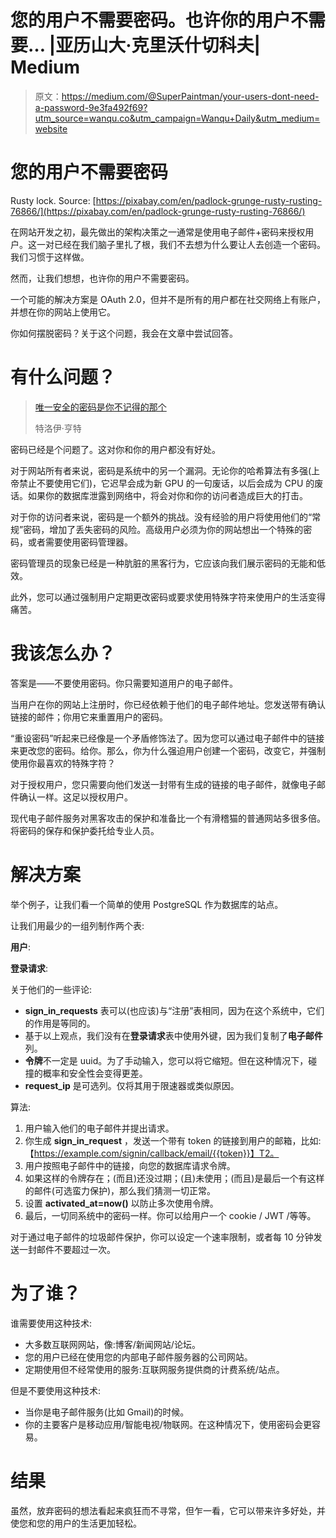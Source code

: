 # 您的用户不需要密码。也许你的用户不需要… |亚历山大·克里沃什切科夫| Medium

> 原文：<https://medium.com/@SuperPaintman/your-users-dont-need-a-password-9e3fa492f69?utm_source=wanqu.co&utm_campaign=Wanqu+Daily&utm_medium=website>

# 您的用户不需要密码



Rusty lock. Source: [https://pixabay.com/en/padlock-grunge-rusty-rusting-76866/](https://pixabay.com/en/padlock-grunge-rusty-rusting-76866/)



在网站开发之初，最先做出的架构决策之一通常是使用电子邮件+密码来授权用户。这一对已经在我们脑子里扎了根，我们不去想为什么要让人去创造一个密码。我们习惯于这样做。

然而，让我们想想，也许你的用户不需要密码。

一个可能的解决方案是 OAuth 2.0，但并不是所有的用户都在社交网络上有账户，并想在你的网站上使用它。

你如何摆脱密码？关于这个问题，我会在文章中尝试回答。

# 有什么问题？

> [唯一安全的密码是你不记得的那个](https://www.troyhunt.com/only-secure-password-is-one-you-cant/)
> 
> 特洛伊·亨特

密码已经是个问题了。这对你和你的用户都没有好处。

对于网站所有者来说，密码是系统中的另一个漏洞。无论你的哈希算法有多强(上帝禁止不要使用它们)，它迟早会成为新 GPU 的一句废话，以后会成为 CPU 的废话。如果你的数据库泄露到网络中，将会对你和你的访问者造成巨大的打击。

对于你的访问者来说，密码是一个额外的挑战。没有经验的用户将使用他们的“常规”密码，增加了丢失密码的风险。高级用户必须为你的网站想出一个特殊的密码，或者需要使用密码管理器。

密码管理员的现象已经是一种肮脏的黑客行为，它应该向我们展示密码的无能和低效。

此外，您可以通过强制用户定期更改密码或要求使用特殊字符来使用户的生活变得痛苦。

# 我该怎么办？

答案是——不要使用密码。你只需要知道用户的电子邮件。

当用户在你的网站上注册时，你已经依赖于他们的电子邮件地址。您发送带有确认链接的邮件；你用它来重置用户的密码。

“重设密码”听起来已经像是一个矛盾修饰法了。因为您可以通过电子邮件中的链接来更改您的密码。给你。那么，你为什么强迫用户创建一个密码，改变它，并强制使用你最喜欢的特殊字符？

对于授权用户，您只需要向他们发送一封带有生成的链接的电子邮件，就像电子邮件确认一样。这足以授权用户。

现代电子邮件服务对黑客攻击的保护和准备比一个有滑稽猫的普通网站多很多倍。将密码的保存和保护委托给专业人员。

# 解决方案

举个例子，让我们看一个简单的使用 PostgreSQL 作为数据库的站点。

让我们用最少的一组列制作两个表:

**用户**:



**登录请求**:



关于他们的一些评论:

*   **sign_in_requests** 表可以(也应该)与“注册”表相同，因为在这个系统中，它们的作用是等同的。
*   基于以上观点，我们没有在**登录请求**表中使用外键，因为我们复制了**电子邮件**列。
*   **令牌**不一定是 uuid。为了手动输入，您可以将它缩短。但在这种情况下，碰撞的概率和安全性会变得更差。
*   **request_ip** 是可选列。仅将其用于限速器或类似原因。

算法:

1.  用户输入他们的电子邮件并提出请求。
2.  你生成 **sign_in_request** ，发送一个带有 token 的链接到用户的邮箱，比如:【https://example.com/signin/callback/email/{{token}}】T2。
3.  用户按照电子邮件中的链接，向您的数据库请求令牌。
4.  如果这样的令牌存在；(而且)还没过期；(且)未使用；(而且)是最后一个有这样的邮件(可选蛮力保护)，那么我们猜测一切正常。
5.  设置 **activated_at=now()** 以防止多次使用令牌。
6.  最后，一切同系统中的密码一样。你可以给用户一个 cookie / JWT /等等。

对于通过电子邮件的垃圾邮件保护，你可以设定一个速率限制，或者每 10 分钟发送一封邮件不要超过一次。

# 为了谁？

谁需要使用这种技术:

*   大多数互联网网站，像:博客/新闻网站/论坛。
*   您的用户已经在使用您的内部电子邮件服务器的公司网站。
*   定期使用但不经常使用的服务:互联网服务提供商的计费系统/站点。

但是不要使用这种技术:

*   当你是电子邮件服务(比如 Gmail)的时候。
*   你的主要客户是移动应用/智能电视/物联网。在这种情况下，使用密码会更容易。

# 结果

虽然，放弃密码的想法看起来疯狂而不寻常，但乍一看，它可以带来许多好处，并使您和您的用户的生活更加轻松。



